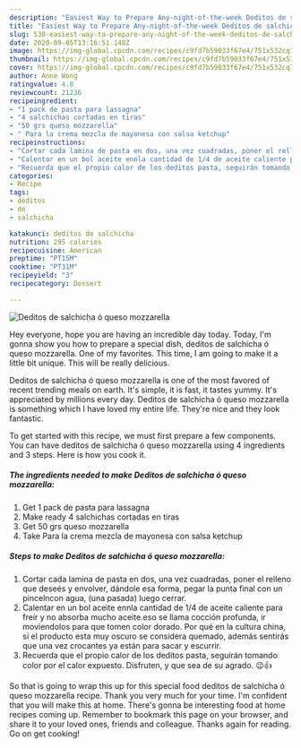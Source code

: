 ```yaml
---
description: "Easiest Way to Prepare Any-night-of-the-week Deditos de salchicha ó queso mozzarella"
title: "Easiest Way to Prepare Any-night-of-the-week Deditos de salchicha ó queso mozzarella"
slug: 530-easiest-way-to-prepare-any-night-of-the-week-deditos-de-salchicha-o-queso-mozzarella
date: 2020-09-05T13:16:51.148Z
image: https://img-global.cpcdn.com/recipes/c9fd7b59033f67e4/751x532cq70/deditos-de-salchicha-o-queso-mozzarella-foto-principal.jpg
thumbnail: https://img-global.cpcdn.com/recipes/c9fd7b59033f67e4/751x532cq70/deditos-de-salchicha-o-queso-mozzarella-foto-principal.jpg
cover: https://img-global.cpcdn.com/recipes/c9fd7b59033f67e4/751x532cq70/deditos-de-salchicha-o-queso-mozzarella-foto-principal.jpg
author: Anne Wong
ratingvalue: 4.8
reviewcount: 21236
recipeingredient:
- "1 pack de pasta para lassagna"
- "4 salchichas cortadas en tiras"
- "50 grs queso mozzarella"
- " Para la crema mezcla de mayonesa con salsa ketchup"
recipeinstructions:
- "Cortar cada lamina de pasta en dos, una vez cuadradas, poner el relleno que deseés y envolver, dándole esa forma, pegar la punta final con un pincelncon agua, (una pasada) luego cerrar."
- "Calentar en un bol aceite ennla cantidad de 1/4 de aceite caliente para freír y no absorba mucho aceite.eso se llama cocción profunda, ir moviendolos para que tomen color dorado. Por qué en la cultura china, si el producto esta muy oscuro se considera quemado, además sentirás que una vez crocantes ya están para sacar y escurrir."
- "Recuerda que el propio calor de los deditos pasta, seguirán tomando color por el calor expuesto. Disfruten, y que sea de su agrado. 😉👍"
categories:
- Recipe
tags:
- deditos
- de
- salchicha

katakunci: deditos de salchicha 
nutrition: 295 calories
recipecuisine: American
preptime: "PT15M"
cooktime: "PT31M"
recipeyield: "3"
recipecategory: Dessert

---
```



![Deditos de salchicha ó queso mozzarella](https://img-global.cpcdn.com/recipes/c9fd7b59033f67e4/751x532cq70/deditos-de-salchicha-o-queso-mozzarella-foto-principal.jpg)

Hey everyone, hope you are having an incredible day today. Today, I'm gonna show you how to prepare a special dish, deditos de salchicha ó queso mozzarella. One of my favorites. This time, I am going to make it a little bit unique. This will be really delicious.

Deditos de salchicha ó queso mozzarella is one of the most favored of recent trending meals on earth. It's simple, it is fast, it tastes yummy. It's appreciated by millions every day. Deditos de salchicha ó queso mozzarella is something which I have loved my entire life. They're nice and they look fantastic.




To get started with this recipe, we must first prepare a few components. You can have deditos de salchicha ó queso mozzarella using 4 ingredients and 3 steps. Here is how you cook it.

<!--inarticleads1-->

##### The ingredients needed to make Deditos de salchicha ó queso mozzarella:

1. Get 1 pack de pasta para lassagna
1. Make ready 4 salchichas cortadas en tiras
1. Get 50 grs queso mozzarella
1. Take  Para la crema mezcla de mayonesa con salsa ketchup




<!--inarticleads2-->

##### Steps to make Deditos de salchicha ó queso mozzarella:

1. Cortar cada lamina de pasta en dos, una vez cuadradas, poner el relleno que deseés y envolver, dándole esa forma, pegar la punta final con un pincelncon agua, (una pasada) luego cerrar.
1. Calentar en un bol aceite ennla cantidad de 1/4 de aceite caliente para freír y no absorba mucho aceite.eso se llama cocción profunda, ir moviendolos para que tomen color dorado. Por qué en la cultura china, si el producto esta muy oscuro se considera quemado, además sentirás que una vez crocantes ya están para sacar y escurrir.
1. Recuerda que el propio calor de los deditos pasta, seguirán tomando color por el calor expuesto. Disfruten, y que sea de su agrado. 😉👍




So that is going to wrap this up for this special food deditos de salchicha ó queso mozzarella recipe. Thank you very much for your time. I'm confident that you will make this at home. There's gonna be interesting food at home recipes coming up. Remember to bookmark this page on your browser, and share it to your loved ones, friends and colleague. Thanks again for reading. Go on get cooking!
